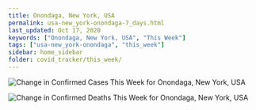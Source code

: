 ```yaml
---
title: Onondaga, New York, USA
permalink: usa-new_york-onondaga-7_days.html
last_updated: Oct 17, 2020
keywords: ["Onondaga, New York, USA", "This Week"]
tags: ["usa-new_york-onondaga", "this_week"]
sidebar: home_sidebar
folder: covid_tracker/this_week/
---
```


![Change in Confirmed Cases This Week for Onondaga, New York, USA](images/graphs/usa-new_york-onondaga-delta_confirmed-7_days_graph.png)

![Change in Confirmed Deaths This Week for Onondaga, New York, USA](images/graphs/usa-new_york-onondaga-delta_deaths-7_days_graph.png)
